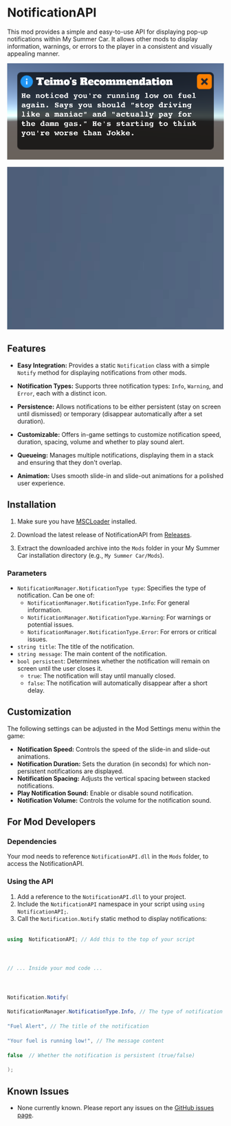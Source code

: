 
# NotificationAPI

  

This mod provides a simple and easy-to-use API for displaying pop-up notifications within My Summer Car. It allows other mods to display information, warnings, or errors to the player in a consistent and visually appealing manner.

![](images/image.png)

![](images/gif.gif)

## Features

  

*  **Easy Integration:** Provides a static `Notification` class with a simple `Notify` method for displaying notifications from other mods.

*  **Notification Types:** Supports three notification types: `Info`, `Warning`, and `Error`, each with a distinct icon.

*  **Persistence:** Allows notifications to be either persistent (stay on screen until dismissed) or temporary (disappear automatically after a set duration).

*  **Customizable:** Offers in-game settings to customize notification speed, duration, spacing, volume and whether to play sound alert.

*  **Queueing:** Manages multiple notifications, displaying them in a stack and ensuring that they don't overlap.

*  **Animation:** Uses smooth slide-in and slide-out animations for a polished user experience.

  

## Installation

  

1. Make sure you have [MSCLoader](https://github.com/piotrulos/MSCModLoader) installed.

2. Download the latest release of NotificationAPI from [Releases](https://github.com/RedJohn260/NotificationAPI/releases).

3. Extract the downloaded archive into the `Mods` folder in your My Summer Car installation directory (e.g., `My Summer Car/Mods`).

### Parameters

-   `NotificationManager.NotificationType type`: Specifies the type of notification. Can be one of:
    -   `NotificationManager.NotificationType.Info`: For general information.
    -   `NotificationManager.NotificationType.Warning`: For warnings or potential issues.
    -   `NotificationManager.NotificationType.Error`: For errors or critical issues.
-   `string title`: The title of the notification.
-   `string message`: The main content of the notification.
-   `bool persistent`: Determines whether the notification will remain on screen until the user closes it.
    -   `true`: The notification will stay until manually closed.
    -   `false`: The notification will automatically disappear after a short delay.
## Customization

The following settings can be adjusted in the Mod Settings menu within the game:

-   **Notification Speed:**  Controls the speed of the slide-in and slide-out animations.
-   **Notification Duration:**  Sets the duration (in seconds) for which non-persistent notifications are displayed.
-   **Notification Spacing:**  Adjusts the vertical spacing between stacked notifications.
-   **Play Notification Sound:**  Enable or disable sound notification.
-   **Notification Volume:**  Controls the volume for the notification sound.

## For Mod Developers

### Dependencies

Your mod needs to reference `NotificationAPI.dll` in the `Mods` folder, to access the NotificationAPI.

### Using the API

1.  Add a reference to the `NotificationAPI.dll` to your project.
2.  Include the  `NotificationAPI`  namespace in your script using  `using NotificationAPI;`.
3.  Call the  `Notification.Notify`  static method to display notifications:
```csharp

using  NotificationAPI; // Add this to the top of your script

  

// ... Inside your mod code ...

  

Notification.Notify(

NotificationManager.NotificationType.Info, // The type of notification

"Fuel Alert", // The title of the notification

"Your fuel is running low!", // The message content

false  // Whether the notification is persistent (true/false)

);
```
## Known Issues

-   None currently known. Please report any issues on the [GitHub issues page](https://github.com/RedJohn260/NotificationAPI/issues).

